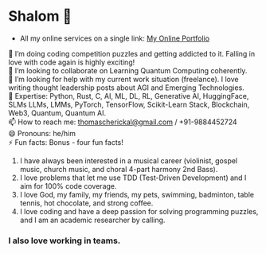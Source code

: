 # Shalom 👋

* All my online services on a single link: [My Online Portfolio](https://linktr.ee/thomascherickal)

🌱 I’m doing coding competition puzzles and getting addicted to it. Falling in love with code again is highly exciting! <br>
👯 I’m looking to collaborate on Learning Quantum Computing coherently. <br>
🤔 I’m looking for help with my current work situation (freelance). I love writing thought leadership posts about AGI and Emerging Technologies. <br>
💬 Expertise: Python, Rust, C, AI, ML, DL, RL, Generative AI, HuggingFace, SLMs LLMs, LMMs, PyTorch, TensorFlow, Scikit-Learn Stack, Blockchain, Web3, Quantum, Quantum AI. <br>
📫 How to reach me: thomascherickal@gmail.com / +91-9884452724 <br>
😄 Pronouns: he/him <br>
⚡  Fun facts: Bonus - four fun facts! <br>
1) I have always been interested in a musical career (violinist, gospel music, church music, and choral 4-part harmony 2nd Bass). <br> 
2) I love problems that let me use TDD (Test-Driven Development) and I aim for 100% code coverage. <br>
3) I love God, my family, my friends, my pets, swimming, badminton, table tennis, hot chocolate, and strong coffee. <br>
4) I love coding and have a deep passion for solving programming puzzles, and I am an academic researcher by calling. <br>
### I also love working in teams.<br>


